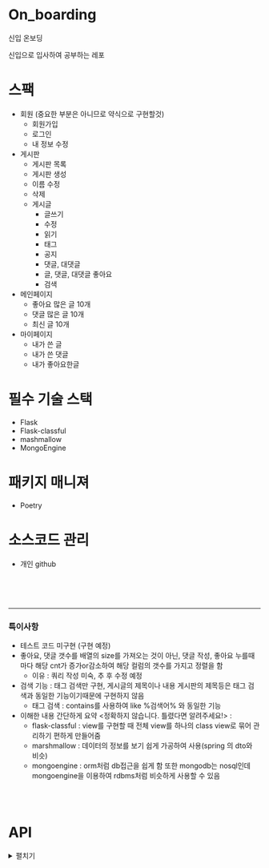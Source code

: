 # On_boarding
신입 온보딩

신입으로 입사하여 공부하는 레포

# 스팩

- 회원 (중요한 부분은 아니므로 약식으로 구현할것)
    - 회원가입
    - 로그인
    - 내 정보 수정
- 게시판
    - 게시판 목록
    - 게시판 생성
    - 이름 수정
    - 삭제
    - 게시글
        - 글쓰기
        - 수정
        - 읽기
        - 태그
        - 공지
        - 댓글, 대댓글
        - 글, 댓글, 대댓글 좋아요
        - 검색
- 메인페이지
    - 좋아요 많은 글 10개
    - 댓글 많은 글 10개
    - 최신 글 10개
- 마이페이지
    - 내가 쓴 글
    - 내가 쓴 댓글
    - 내가 좋아요한글

# 필수 기술 스택

- Flask
- Flask-classful
- mashmallow
- MongoEngine

# 패키지 매니져

- Poetry

# 소스코드 관리

- 개인 github



<br />
<br />
<br />

---

### 특이사항
- 테스트 코드 미구현 (구현 예정)
- 좋아요, 댓글 갯수를 배열의 size를 가져오는 것이 아닌, 댓글 작성, 좋아요 누를때마다 해당 cnt가 증가or감소하여 해당 컬럼의 갯수를 가지고 정렬을 함
  - 이유 : 쿼리 작성 미숙, 추 후 수정 예정
- 검색 기능 : 태그 검색만 구현, 게시글의 제목이나 내용 게시판의 제목등은 태그 검색과 동일한 기능이기때문에 구현하지 않음
  - 태그 검색 : contains를 사용하여 like %검색어% 와 동일한 기능
- 이해한 내용 간단하게 요약 <정확하지 않습니다. 틀렸다면 알려주세요!> :
  - flask-classful : view를 구현할 때 전체 view를 하나의 class view로 묶어 관리하기 편하게 만들어줌
  - marshmallow : 데이터의 정보를 보기 쉽게 가공하여 사용(spring 의 dto와 비슷)
  - mongoengine : orm처럼 db접근을 쉽게 함 또한 mongodb는 nosql인데 mongoengine을 이용하여 rdbms처럼 비슷하게 사용할 수 있음
  
 
 <br />
 <br />
 
 # API
 
<details>
<summary>펼치기</summary>
작성중 ...
<div>

|분류|uri|비고|
| :-: |:-: |:- |
|회원가입|/users/signup, POST|{<br />"username" : "아이디",<br />"password" : "비밀번호" <br />}|
|로그인|/users/login, POST|{<br />"username" : "아이디",<br />"password" : "비밀번호" <br />}|
|내가 쓴 글 조회|/users/mypage/posts, GET||
|내가 쓴 댓글 조회|/users/mypage/comments, GET||
|내가 좋아요한 글 조회|/users/mypage/posts/likes, GET||
        
</div>
</details>
